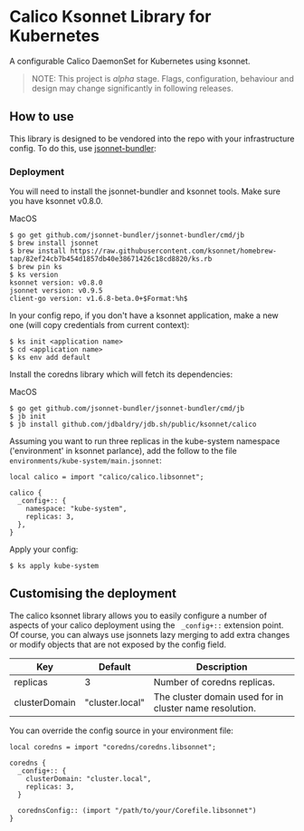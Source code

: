 # Calico Ksonnet Library for Kubernetes
A configurable Calico DaemonSet for Kubernetes using ksonnet.

> NOTE: This project is *alpha* stage. Flags, configuration, behaviour and design may change significantly in following releases.

## How to use

This library is designed to be vendored into the repo with your infrastructure config.
To do this, use [jsonnet-bundler](https://github.com/jsonnet-bundler/jsonnet-bundler):

### Deployment
You will need to install the jsonnet-bundler and ksonnet tools. Make sure you have ksonnet v0.8.0.

MacOS
```
$ go get github.com/jsonnet-bundler/jsonnet-bundler/cmd/jb
$ brew install jsonnet
$ brew install https://raw.githubusercontent.com/ksonnet/homebrew-tap/82ef24cb7b454d1857db40e38671426c18cd8820/ks.rb
$ brew pin ks
$ ks version
ksonnet version: v0.8.0
jsonnet version: v0.9.5
client-go version: v1.6.8-beta.0+$Format:%h$
```
In your config repo, if you don't have a ksonnet application, make a new one (will copy credentials from current context):

```
$ ks init <application name>
$ cd <application name>
$ ks env add default
```

Install the coredns library which will fetch its dependencies:

MacOS
```
$ go get github.com/jsonnet-bundler/jsonnet-bundler/cmd/jb
$ jb init
$ jb install github.com/jdbaldry/jdb.sh/public/ksonnet/calico

```

Assuming you want to run three replicas in the kube-system namespace ('environment' in ksonnet parlance), add the follow to the file `environments/kube-system/main.jsonnet`:

```
local calico = import "calico/calico.libsonnet";

calico {
  _config+:: {
    namespace: "kube-system",
    replicas: 3,
  },
}
```

Apply your config:

```
$ ks apply kube-system
```

## Customising the deployment

The calico ksonnet library allows you to easily configure a number of aspects of your calico deployment using the ` _config+::` extension point. Of course, you can always use jsonnets lazy merging to add extra changes or modify objects that are not exposed by the config field.

| Key | Default | Description |
| --- | ------- | ----------- |
| replicas  | 3 | Number of coredns replicas. |
| clusterDomain | "cluster.local" | The cluster domain used for in cluster name resolution. |

You can override the config source in your environment file:
```
local coredns = import "coredns/coredns.libsonnet";

coredns {
  _config+:: {
    clusterDomain: "cluster.local",
    replicas: 3,
  }

  corednsConfig:: (import "/path/to/your/Corefile.libsonnet")
}

